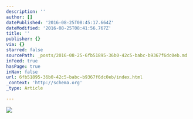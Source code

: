 ```yaml
---
description: ''
author: []
datePublished: '2016-08-25T08:45:17.664Z'
dateModified: '2016-08-25T08:41:56.767Z'
title: ''
publisher: {}
via: {}
starred: false
sourcePath: _posts/2016-08-25-6fb51895-36b0-42c5-babc-b9367f6dc0eb.md
inFeed: true
hasPage: true
inNav: false
url: 6fb51895-36b0-42c5-babc-b9367f6dc0eb/index.html
_context: 'http://schema.org'
_type: Article

---
```

![](https://the-grid-user-content.s3-us-west-2.amazonaws.com/589acabd-506c-4907-899e-eab096089e20.jpg)
